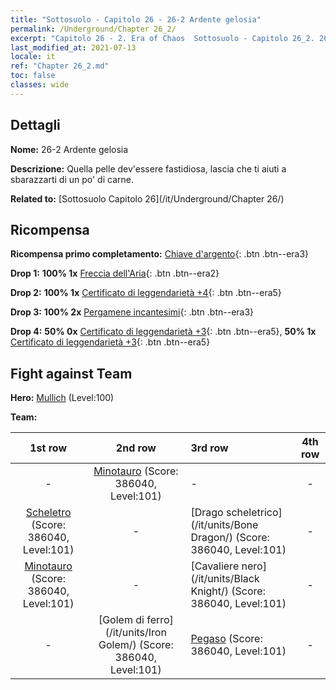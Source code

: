 ```yaml
---
title: "Sottosuolo - Capitolo 26 - 26-2 Ardente gelosia"
permalink: /Underground/Chapter 26_2/
excerpt: "Capitolo 26 - 2. Era of Chaos  Sottosuolo - Capitolo 26_2. 26-2 Ardente gelosia"
last_modified_at: 2021-07-13
locale: it
ref: "Chapter 26_2.md"
toc: false
classes: wide
---
```


## Dettagli

 **Nome:** 26-2 Ardente gelosia

 **Descrizione:** Quella pelle dev'essere fastidiosa, lascia che ti aiuti a sbarazzarti di un po' di carne.

 **Related to:** [Sottosuolo Capitolo 26](/it/Underground/Chapter 26/)

## Ricompensa

 **Ricompensa primo completamento:** [Chiave d'argento](/ItemsIT/con_693/){: .btn .btn--era3}

 **Drop 1:** **100% 1x** [Freccia dell'Aria](/ItemsIT/her_449/){: .btn .btn--era2}

 **Drop 2:** **100% 1x** [Certificato di leggendarietà +4](/ItemsIT/mat_95/){: .btn .btn--era5}

 **Drop 3:** **100% 2x** [Pergamene incantesimi](/ItemsIT/con_694/){: .btn .btn--era3}

 **Drop 4:** **50% 0x** [Certificato di leggendarietà +3](/ItemsIT/mat_88/){: .btn .btn--era5}, **50% 1x** [Certificato di leggendarietà +3](/ItemsIT/mat_88/){: .btn .btn--era5}


## Fight against Team
 **Hero:** [Mullich](/it/heroes/Mullich/) (Level:100)

 **Team:**


  | 1st row | 2nd row | 3rd row | 4th row |
  |:----:|:----:|:----|:----:|
  | - | [Minotauro](/it/units/Minotaur/) (Score: 386040, Level:101)  | - | - |
  | [Scheletro](/it/units/Skeleton/) (Score: 386040, Level:101)  | - | [Drago scheletrico](/it/units/Bone Dragon/) (Score: 386040, Level:101)  | - |
  | [Minotauro](/it/units/Minotaur/) (Score: 386040, Level:101)  | - | [Cavaliere nero](/it/units/Black Knight/) (Score: 386040, Level:101)  | - |
  | - | [Golem di ferro](/it/units/Iron Golem/) (Score: 386040, Level:101)  | [Pegaso](/it/units/Pegasus/) (Score: 386040, Level:101)  | - |


